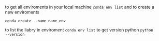 
to get all enviroments in your local machine
`
    conda env list
`
and to create a new enviroments

`
    conda create --name name_env
`

to list the liabry in enviroment
`
    conda env list
`
to get version python
`
    python --version
`

